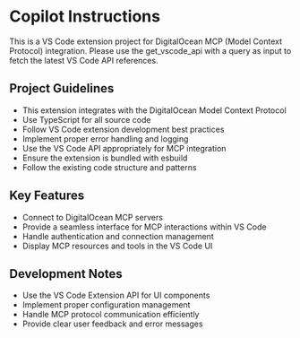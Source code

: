 # Copilot Instructions

<!-- Use this file to provide workspace-specific custom instructions to Copilot. For more details, visit https://code.visualstudio.com/docs/copilot/copilot-customization#_use-a-githubcopilotinstructionsmd-file -->

This is a VS Code extension project for DigitalOcean MCP (Model Context Protocol) integration. Please use the get_vscode_api with a query as input to fetch the latest VS Code API references.

## Project Guidelines

- This extension integrates with the DigitalOcean Model Context Protocol
- Use TypeScript for all source code
- Follow VS Code extension development best practices
- Implement proper error handling and logging
- Use the VS Code API appropriately for MCP integration
- Ensure the extension is bundled with esbuild
- Follow the existing code structure and patterns

## Key Features

- Connect to DigitalOcean MCP servers
- Provide a seamless interface for MCP interactions within VS Code
- Handle authentication and connection management
- Display MCP resources and tools in the VS Code UI

## Development Notes

- Use the VS Code Extension API for UI components
- Implement proper configuration management
- Handle MCP protocol communication efficiently
- Provide clear user feedback and error messages
